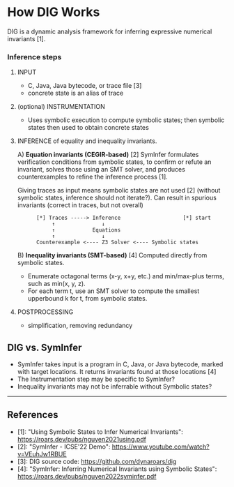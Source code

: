 # How DIG Works

DIG is a dynamic analysis framework for inferring expressive numerical invariants [1].

### Inference steps

1. INPUT
   - C, Java, Java bytecode, or trace file [3] 
   - concrete state is an alias of trace

2. (optional) INSTRUMENTATION                     
   - Uses symbolic execution to compute symbolic states; then symbolic states then used to obtain concrete states

4. INFERENCE of equality and inequality invariants.

   A) **Equation invariants (CEGIR-based)** [2] 
      SymInfer formulates verification conditions from symbolic states, 
      to confirm or refute an invariant, solves those using an SMT solver, 
      and produces counterexamples to refine the inference process [1].
     
      Giving traces as input means symbolic states are not used [2]
      (without symbolic states, inference should not iterate?).
      Can result in spurious invariants (correct in traces, but not overall)

             [*] Traces -----> Inference                    [*] start
                  ↑               ↓     
                  ↑            Equations   
                  ↑               ↓           
             Counterexample <---- Z3 Solver <---- Symbolic states
   
   B) **Inequality invariants (SMT-based)** [4]
      Computed directly from symbolic states. 
      + Enumerate octagonal terms (x-y, x+y, etc.) and min/max-plus 
        terms, such as min(x, y, z). 
      + For each term t, use an SMT solver to compute the smallest 
        upperbound k for t, from symbolic states.

4. POSTPROCESSING
   - simplification, removing redundancy 

   
## DIG vs. SymInfer

* SymInfer takes input is a program in C, Java, or Java bytecode, marked with target locations.
  It returns invariants found at those locations [4]
* The Instrumentation step may be specific to SymInfer?
* Inequality invariants may not be inferrable without Symbolic states?


-------------
## References

* [1]: "Using Symbolic States to Infer Numerical Invariants": https://roars.dev/pubs/nguyen2021using.pdf
* [2]: "SymInfer - ICSE'22 Demo": https://www.youtube.com/watch?v=VEuhJw1RBUE
* [3]: DIG source code: https://github.com/dynaroars/dig
* [4]: "SymInfer: Inferring Numerical Invariants using Symbolic States": https://roars.dev/pubs/nguyen2022syminfer.pdf
